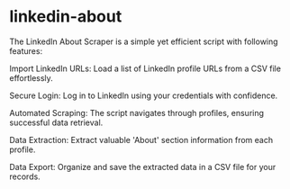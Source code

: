 # linkedin-about
The LinkedIn About Scraper is a simple yet efficient script with following features:

Import LinkedIn URLs: Load a list of LinkedIn profile URLs from a CSV file effortlessly.

Secure Login: Log in to LinkedIn using your credentials with confidence.

Automated Scraping: The script navigates through profiles, ensuring successful data retrieval.

Data Extraction: Extract valuable 'About' section information from each profile.

Data Export: Organize and save the extracted data in a CSV file for your records.
